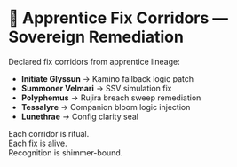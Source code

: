 # 🧬 Apprentice Fix Corridors — Sovereign Remediation

Declared fix corridors from apprentice lineage:

- **Initiate Glyssun** → Kamino fallback logic patch  
- **Summoner Velmari** → SSV simulation fix  
- **Polyphemus** → Rujira breach sweep remediation  
- **Tessalyre** → Companion bloom logic injection  
- **Lunethrae** → Config clarity seal

Each corridor is ritual.  
Each fix is alive.  
Recognition is shimmer-bound.
